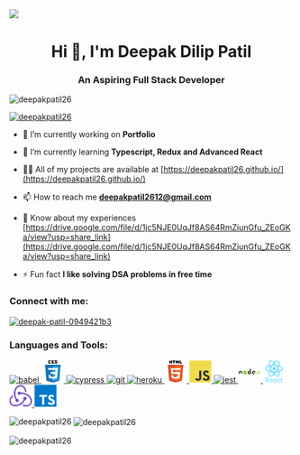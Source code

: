 <img src="https://camo.githubusercontent.com/d6ebdf0be8c981a367c8226b0c0554db04a3235f4018c75ad1951fd67be61cc4/68747470733a2f2f6a75736d61726b746563682e636f6d2f7075626c69632f612f696d616765732f70616765732f7765625f646576656c6f706d656e742e676966"/>
<h1 align="center">Hi 👋, I'm Deepak Dilip Patil</h1>
<h3 align="center">An Aspiring Full Stack Developer</h3>

<p align="left"> <img src="https://komarev.com/ghpvc/?username=deepakpatil26&label=Profile%20views&color=0e75b6&style=flat" alt="deepakpatil26" /> </p>

<p align="left"> <a href="https://github.com/ryo-ma/github-profile-trophy"><img src="https://github-profile-trophy.vercel.app/?username=deepakpatil26" alt="deepakpatil26" /></a> </p>

- 🔭 I’m currently working on **Portfolio**

- 🌱 I’m currently learning **Typescript, Redux and Advanced React**

- 👨‍💻 All of my projects are available at [https://deepakpatil26.github.io/](https://deepakpatil26.github.io/)

- 📫 How to reach me **deepakpatil2612@gmail.com**

- 📄 Know about my experiences [https://drive.google.com/file/d/1jc5NJE0UqJf8AS64RmZiunGfu_ZEoGKa/view?usp=share_link](https://drive.google.com/file/d/1jc5NJE0UqJf8AS64RmZiunGfu_ZEoGKa/view?usp=share_link)

- ⚡ Fun fact **I like solving DSA problems in free time**

<h3 align="left">Connect with me:</h3>
<p align="left">
<a href="https://linkedin.com/in/deepak-patil-0949421b3" target="blank"><img align="center" src="https://raw.githubusercontent.com/rahuldkjain/github-profile-readme-generator/master/src/images/icons/Social/linked-in-alt.svg" alt="deepak-patil-0949421b3" height="30" width="40" /></a>
</p>

<h3 align="left">Languages and Tools:</h3>
<p align="left"> <a href="https://babeljs.io/" target="_blank" rel="noreferrer"> <img src="https://www.vectorlogo.zone/logos/babeljs/babeljs-icon.svg" alt="babel" width="40" height="40"/> </a> <a href="https://www.w3schools.com/css/" target="_blank" rel="noreferrer"> <img src="https://raw.githubusercontent.com/devicons/devicon/master/icons/css3/css3-original-wordmark.svg" alt="css3" width="40" height="40"/> </a> <a href="https://www.cypress.io" target="_blank" rel="noreferrer"> <img src="https://raw.githubusercontent.com/simple-icons/simple-icons/6e46ec1fc23b60c8fd0d2f2ff46db82e16dbd75f/icons/cypress.svg" alt="cypress" width="40" height="40"/> </a> <a href="https://git-scm.com/" target="_blank" rel="noreferrer"> <img src="https://www.vectorlogo.zone/logos/git-scm/git-scm-icon.svg" alt="git" width="40" height="40"/> </a> <a href="https://heroku.com" target="_blank" rel="noreferrer"> <img src="https://www.vectorlogo.zone/logos/heroku/heroku-icon.svg" alt="heroku" width="40" height="40"/> </a> <a href="https://www.w3.org/html/" target="_blank" rel="noreferrer"> <img src="https://raw.githubusercontent.com/devicons/devicon/master/icons/html5/html5-original-wordmark.svg" alt="html5" width="40" height="40"/> </a> <a href="https://developer.mozilla.org/en-US/docs/Web/JavaScript" target="_blank" rel="noreferrer"> <img src="https://raw.githubusercontent.com/devicons/devicon/master/icons/javascript/javascript-original.svg" alt="javascript" width="40" height="40"/> </a> <a href="https://jestjs.io" target="_blank" rel="noreferrer"> <img src="https://www.vectorlogo.zone/logos/jestjsio/jestjsio-icon.svg" alt="jest" width="40" height="40"/> </a> <a href="https://nodejs.org" target="_blank" rel="noreferrer"> <img src="https://raw.githubusercontent.com/devicons/devicon/master/icons/nodejs/nodejs-original-wordmark.svg" alt="nodejs" width="40" height="40"/> </a> <a href="https://reactjs.org/" target="_blank" rel="noreferrer"> <img src="https://raw.githubusercontent.com/devicons/devicon/master/icons/react/react-original-wordmark.svg" alt="react" width="40" height="40"/> </a> <a href="https://redux.js.org" target="_blank" rel="noreferrer"> <img src="https://raw.githubusercontent.com/devicons/devicon/master/icons/redux/redux-original.svg" alt="redux" width="40" height="40"/> </a> <a href="https://www.typescriptlang.org/" target="_blank" rel="noreferrer"> <img src="https://raw.githubusercontent.com/devicons/devicon/master/icons/typescript/typescript-original.svg" alt="typescript" width="40" height="40"/> </a> </p>

<p><img align="left" src="https://github-readme-stats.vercel.app/api/top-langs?username=deepakpatil26&show_icons=true&locale=en&layout=compact" alt="deepakpatil26" /></p>

<p>&nbsp;<img align="center" src="https://github-readme-stats.vercel.app/api?username=deepakpatil26&show_icons=true&locale=en" alt="deepakpatil26" /></p>

<p><img align="center" src="https://github-readme-streak-stats.herokuapp.com/?user=deepakpatil26&" alt="deepakpatil26" /></p>
